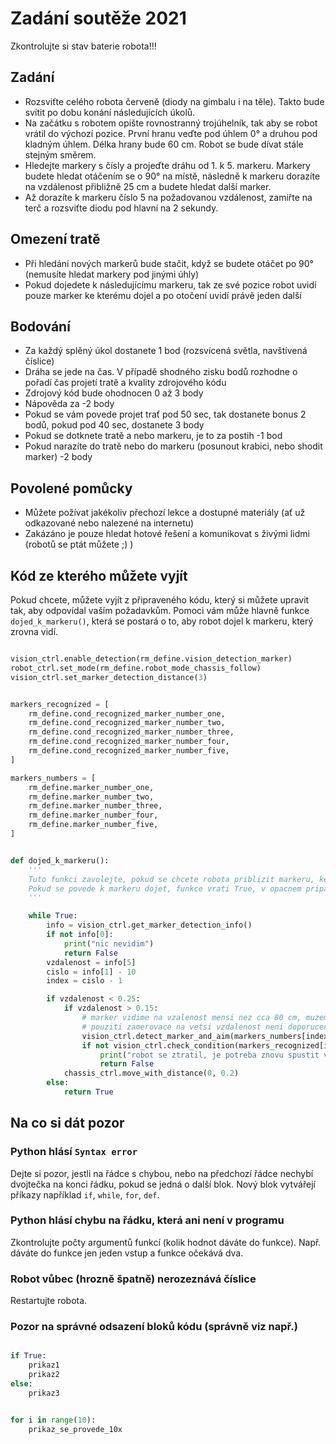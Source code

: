 # Zadání soutěže 2021

Zkontrolujte si stav baterie robota!!!

## Zadání

- Rozsviťte celého robota červeně (diody na gimbalu i na těle). Takto bude svítit po dobu konání následujících úkolů.
- Na začátku s robotem opište rovnostranný trojúhelník, tak aby se robot vrátil do výchozí pozice. První hranu veďte pod úhlem 0° a druhou pod kladným úhlem. Délka hrany bude 60 cm. Robot se bude dívat stále stejným směrem.
- Hledejte markery s čísly a projeďte dráhu od 1. k 5. markeru. Markery budete hledat otáčením se o 90° na místě, následně k markeru dorazíte na vzdálenost přibližně 25 cm a budete hledat další marker.
- Až dorazíte k markeru číslo 5 na požadovanou vzdálenost, zamiřte na terč a rozsviťte diodu pod hlavní na 2 sekundy.

## Omezení tratě

- Při hledání nových markerů bude stačit, když se budete otáčet po 90° (nemusíte hledat markery pod jinými úhly)
- Pokud dojedete k následujícímu markeru, tak ze své pozice robot uvidí pouze marker ke kterému dojel a po otočení uvidí právě jeden další

## Bodování

- Za každý splěný úkol dostanete 1 bod (rozsvícená světla, navštívená číslice)
- Dráha se jede na čas. V případě shodného zisku bodů rozhodne o pořadí čas projetí tratě a kvality zdrojového kódu
- Zdrojový kód bude ohodnocen 0 až 3 body
- Nápověda za -2 body
- Pokud se vám povede projet trať pod 50 sec, tak dostanete bonus 2 bodů, pokud pod 40 sec, dostanete 3 body
- Pokud se dotknete tratě a nebo markeru, je to za postih -1 bod
- Pokud narazíte do tratě nebo do markeru (posunout krabici, nebo shodit marker) -2 body

## Povolené pomůcky

- Můžete požívat jakékoliv přechozí lekce a dostupné materiály (ať už odkazované nebo nalezené na internetu)
- Zakázáno je pouze hledat hotové řešení a komunikovat s živými lidmi (robotů se ptát můžete ;) )

## Kód ze kterého můžete vyjít

Pokud chcete, můžete vyjít z připraveného kódu, který si můžete upravit tak, aby odpovídal vaším požadavkům. Pomoci vám může hlavně funkce `dojed_k_markeru()`, která se postará o to, aby robot dojel k markeru, který zrovna vidí.

```python

vision_ctrl.enable_detection(rm_define.vision_detection_marker)
robot_ctrl.set_mode(rm_define.robot_mode_chassis_follow)
vision_ctrl.set_marker_detection_distance(3)


markers_recognized = [
    rm_define.cond_recognized_marker_number_one,
    rm_define.cond_recognized_marker_number_two,
    rm_define.cond_recognized_marker_number_three,
    rm_define.cond_recognized_marker_number_four,
    rm_define.cond_recognized_marker_number_five,
]

markers_numbers = [
    rm_define.marker_number_one,
    rm_define.marker_number_two,
    rm_define.marker_number_three,
    rm_define.marker_number_four,
    rm_define.marker_number_five,
]


def dojed_k_markeru():
    '''
    Tuto funkci zavolejte, pokud se chcete robota priblizit markeru, ke kteremu je robot natocen
    Pokud se povede k markeru dojet, funkce vrati True, v opacnem pripade vrati False
    '''

    while True:
        info = vision_ctrl.get_marker_detection_info()
        if not info[0]:
            print("nic nevidim")
            return False
        vzdalenost = info[5]
        cislo = info[1] - 10
        index = cislo - 1

        if vzdalenost < 0.25:
            if vzdalenost > 0.15:
                # marker vidime na vzalenost mensi nez cca 80 cm, muzeme proto pouzit zamerovac
                # pouziti zamerovace na vetsi vzdalenost neni doporuceno
                vision_ctrl.detect_marker_and_aim(markers_numbers[index])
                if not vision_ctrl.check_condition(markers_recognized[index]):
                    print("robot se ztratil, je potreba znovu spustit vyhledani markeru")
                    return False
            chassis_ctrl.move_with_distance(0, 0.2)
        else:
            return True


```

## Na co si dát pozor

### Python hlásí `Syntax error`

Dejte si pozor, jestli na řádce s chybou, nebo na předchozí řádce nechybí dvojtečka na konci řádku, pokud se jedná o další blok. Nový blok vytvářejí příkazy například `if`, `while`, `for`, `def`.

### Python hlásí chybu na řádku, která ani není v programu

Zkontrolujte počty argumentů funkcí (kolik hodnot dáváte do funkce). Např. dáváte do funkce jen jeden vstup a funkce očekává dva.

### Robot vůbec (hrozně špatně) nerozeznává číslice

Restartujte robota.

### Pozor na správné odsazení bloků kódu (správně viz např.)

```python

if True:
    prikaz1
    prikaz2
else:
    prikaz3


for i in range(10):
    prikaz_se_provede_10x

```
